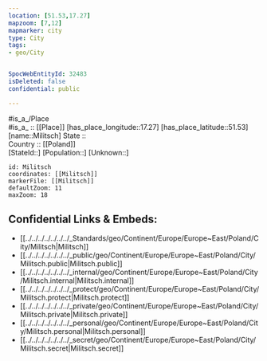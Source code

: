 ```yaml
---
location: [51.53,17.27] 
mapzoom: [7,12] 
mapmarker: city 
type: City
tags:
- geo/City


SpocWebEntityId: 32483
isDeleted: false
confidential: public

---
```

#is_a_/Place  
#is_a_ :: [[Place]] 
[has_place_longitude::17.27] 
[has_place_latitude::51.53] 
[name::Militsch] 
State ::  
Country :: [[Poland]]  
[StateId::] 
[Population::] 
[Unknown::] 


```leaflet
id: Militsch
coordinates: [[Militsch]] 
markerFile: [[Militsch]] 
defaultZoom: 11 
maxZoom: 18
```


## Confidential Links & Embeds: 
- [[../../../../../../../_Standards/geo/Continent/Europe/Europe~East/Poland/City/Militsch|Militsch]] 
- [[../../../../../../../_public/geo/Continent/Europe/Europe~East/Poland/City/Militsch.public|Militsch.public]] 
- [[../../../../../../../_internal/geo/Continent/Europe/Europe~East/Poland/City/Militsch.internal|Militsch.internal]] 
- [[../../../../../../../_protect/geo/Continent/Europe/Europe~East/Poland/City/Militsch.protect|Militsch.protect]] 
- [[../../../../../../../_private/geo/Continent/Europe/Europe~East/Poland/City/Militsch.private|Militsch.private]] 
- [[../../../../../../../_personal/geo/Continent/Europe/Europe~East/Poland/City/Militsch.personal|Militsch.personal]] 
- [[../../../../../../../_secret/geo/Continent/Europe/Europe~East/Poland/City/Militsch.secret|Militsch.secret]] 
